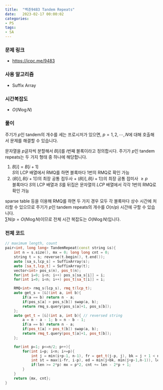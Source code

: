 ```yaml
---
title:  "백준9483 Tandem Repeats"
date:   2023-02-17 00:00:02
categories:
- PS
tags:
- SA
---
```


### 문제 링크
* https://icpc.me/9483

### 사용 알고리즘
* Suffix Array

### 시간복잡도
* $O(N \log N)$

### 풀이
주기가 $p$인 tandem의 개수를 세는 프로시저가 있으면, $p = 1, 2, \cdots, N$에 대해 호출해서 문제를 해결할 수 있습니다.

문자열을 $p$글자씩 분할해서 $B[i]$를 $i$번째 블록이라고 정의합시다. 주기가 $p$인 tandem repeats는 두 가지 형태 중 하나에 해당합니다.
1. $B[i] = B[i+1]$<br>$S$의 LCP 배열에서 RMQ를 하면 블록마다 1번의 RMQ로 확인 가능
2. $(B[i], B[i+1])$의 최장 공통 접두사 + $(B[i], B[i+1])$의 최장 공통 접미사 $\geq p$<br>블록마다 $S$의 LCP 배열과 $S$를 뒤집은 문자열의 $LCP$ 배열에서 각각 1번의 RMQ로 확인 가능

sparse table 등을 이용해 RMQ를 하면 두 가지 경우 모두 각 블록마다 상수 시간에 처리할 수 있으므로 주기가 $p$인 tandem repeats의 개수를 $O(n/p)$ 시간에 구할 수 있습니다.<br>
$\sum N/p = O(N \log N)$이므로 전체 시간 복잡도는 $O(N \log N)$입니다.

### 전체 코드
```cpp
// maximum length, count
pair<int, long long> TandemRepeat(const string &s){
    int n = s.size(), mx = 0; long long cnt = 0;
    string t = s; reverse(t.begin(), t.end());
    auto [sa_s,lcp_s] = SuffixArray(s);
    auto [sa_t,lcp_t] = SuffixArray(t);
    vector<int> pos_s(n), pos_t(n);
    for(int i=0; i<n; i++) pos_s[sa_s[i]] = i;
    for(int i=0; i<n; i++) pos_t[sa_t[i]] = i;

    RMQ<int> rmq_s(lcp_s), rmq_t(lcp_t);
    auto get_s = [&](int a, int b){
        if(a == b) return n - a;
        if(pos_s[a] > pos_s[b]) swap(a, b);
        return rmq_s.query(pos_s[a]+1, pos_s[b]);
    };
    auto get_t = [&](int a, int b){ // reversed string
        a = n - a - 1; b = n - b - 1;
        if(a == b) return n - a;
        if(pos_t[a] > pos_t[b]) swap(a, b);
        return rmq_t.query(pos_t[a]+1, pos_t[b]);
    };

    for(int p=1; p<=n/2; p++){
        for(int i=p; i<n; i+=p){
            int j = min(i+p-1, n-1), fr = get_t(j-p, j), bk = j + 1 < n ? get_s(i, i+p) : 0;
            int st = max(i-fr, i-p), ed = min(j+bk, min(j+p-1,n-1)), len = ed - st + 1;
            if(len >= 2*p) mx = p*2, cnt += len - 2*p + 1;
        }
    }
    return {mx, cnt};
}
```
